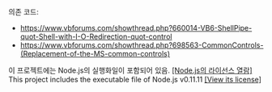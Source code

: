 의존 코드: 
* https://www.vbforums.com/showthread.php?660014-VB6-ShellPipe-quot-Shell-with-I-O-Redirection-quot-control
* https://www.vbforums.com/showthread.php?698563-CommonControls-(Replacement-of-the-MS-common-controls)

이 프로젝트에는 Node.js의 실행화일이 포함되어 있음. [[Node.js의 라이선스 열람]](https://github.com/gec-chopper-control/batch-downloader/blob/master/NODEJS_LICENSE)  
This project includes the executable file of Node.js v0.11.11 [[View its license]](https://github.com/gec-chopper-control/batch-downloader/blob/master/NODEJS_LICENSE)
